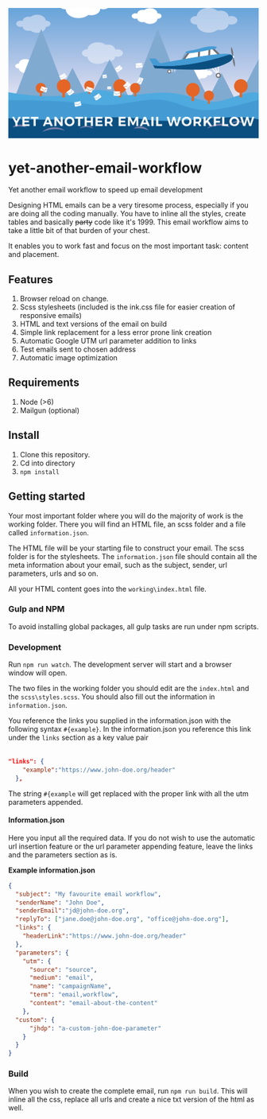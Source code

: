 ![Yet another email workflow header](https://github.com/rabarbara/yet-another-email-workflow/blob/master/working/img/yaew.png "Yet another email workflwow")

# yet-another-email-workflow
Yet another email workflow to speed up email development

Designing HTML emails can be a very tiresome process, especially if you are doing all the coding manually. You have to inline all the styles, create tables and basically ~~party~~ code like it's 1999. This email workflow aims to take a little bit of that burden of your chest.

It enables you to work fast and focus on the most important task: content and placement.


## Features

1. Browser reload on change.
2. Scss stylesheets (included is the ink.css file for easier creation of responsive emails)
3. HTML and text versions of the email on build
4. Simple link replacement for a less error prone link creation
5. Automatic Google UTM url parameter addition to links
6. Test emails sent to chosen address
7. Automatic image optimization


## Requirements

1. Node (>6)
2. Mailgun (optional)


## Install

1. Clone this repository.
2. Cd into directory
3. `npm install`


## Getting started

Your most important folder where you will do the majority of work is the working folder.
There you will find an HTML file, an scss folder and a file called `information.json`.

The HTML file will be your starting file to construct your email. The scss folder is for the stylesheets.
The `information.json` file should contain all the meta information about your email, such as the subject, sender, url parameters, urls and so on.

All your HTML content goes into the `working\index.html` file.

### Gulp and NPM

To avoid installing global packages, all gulp tasks are run under npm scripts.

### Development

Run `npm run watch`. The development server will start and a browser window will open.

The two files in the working folder you should edit are the `index.html` and the `scss\styles.scss`.
You should also fill out the information in `information.json`.

You reference the links you supplied in the information.json with the following syntax `#{example}`. In the information.json you reference this link under the `links` section as
a key value pair 
```json

"links": {
    "example":"https://www.john-doe.org/header"
  },

```

The string `#{example` will get replaced with the proper link with all the utm parameters appended.

#### Information.json

Here you input all the required data. If you do not wish to use the automatic url insertion feature or the url parameter appending feature, leave the links and the parameters section as is.

**Example information.json**

```json
{
  "subject": "My favourite email workflow",
  "senderName": "John Doe",
  "senderEmail":"jd@john-doe.org",
  "replyTo": ["jane.doe@john-doe.org", "office@john-doe.org"],
  "links": {
    "headerLink":"https://www.john-doe.org/header"
  },
  "parameters": {
    "utm": {
      "source": "source",
      "medium": "email",
      "name": "campaignName",
      "term": "email,workflow",
      "content": "email-about-the-content"
    },
  "custom": {
      "jhdp": "a-custom-john-doe-parameter"
    }
  }
}

```

### Build

When you wish to create the complete email, run `npm run build`. This will inline all the css, replace all urls and create a nice txt version of the html as well.

